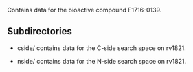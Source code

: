 Contains data for the bioactive compound F1716-0139.

## Subdirectories

- cside/ contains data for the C-side search space on rv1821.

- nside/ contains data for the N-side search space on rv1821.

